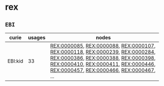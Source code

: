 # rex

## `EBI`

| curie   |   usages | nodes                                                                                                                                                                                                                                                                                                                                                                                                                                                                                                                                                                                                                                                                                                                                                                                            |
|---------|----------|--------------------------------------------------------------------------------------------------------------------------------------------------------------------------------------------------------------------------------------------------------------------------------------------------------------------------------------------------------------------------------------------------------------------------------------------------------------------------------------------------------------------------------------------------------------------------------------------------------------------------------------------------------------------------------------------------------------------------------------------------------------------------------------------------|
| EBI:kid |       33 | [REX:0000085](https://bioregistry.io/REX:0000085), [REX:0000088](https://bioregistry.io/REX:0000088), [REX:0000107](https://bioregistry.io/REX:0000107), [REX:0000118](https://bioregistry.io/REX:0000118), [REX:0000239](https://bioregistry.io/REX:0000239), [REX:0000284](https://bioregistry.io/REX:0000284), [REX:0000386](https://bioregistry.io/REX:0000386), [REX:0000388](https://bioregistry.io/REX:0000388), [REX:0000398](https://bioregistry.io/REX:0000398), [REX:0000410](https://bioregistry.io/REX:0000410), [REX:0000411](https://bioregistry.io/REX:0000411), [REX:0000446](https://bioregistry.io/REX:0000446), [REX:0000457](https://bioregistry.io/REX:0000457), [REX:0000466](https://bioregistry.io/REX:0000466), [REX:0000467](https://bioregistry.io/REX:0000467), ... |

